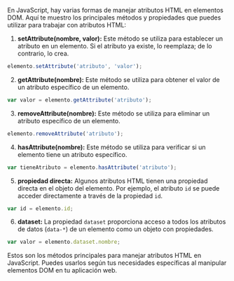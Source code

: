 En JavaScript, hay varias formas de manejar atributos HTML en elementos DOM. Aquí te muestro los principales métodos y propiedades que puedes utilizar para trabajar con atributos HTML:

1. **setAttribute(nombre, valor):** Este método se utiliza para establecer un atributo en un elemento. Si el atributo ya existe, lo reemplaza; de lo contrario, lo crea.

```javascript
elemento.setAttribute('atributo', 'valor');
```

2. **getAttribute(nombre):** Este método se utiliza para obtener el valor de un atributo específico de un elemento.

```javascript
var valor = elemento.getAttribute('atributo');
```

3. **removeAttribute(nombre):** Este método se utiliza para eliminar un atributo específico de un elemento.

```javascript
elemento.removeAttribute('atributo');
```

4. **hasAttribute(nombre):** Este método se utiliza para verificar si un elemento tiene un atributo específico.

```javascript
var tieneAtributo = elemento.hasAttribute('atributo');
```

5. **propiedad directa:** Algunos atributos HTML tienen una propiedad directa en el objeto del elemento. Por ejemplo, el atributo `id` se puede acceder directamente a través de la propiedad `id`.

```javascript
var id = elemento.id;
```

6. **dataset:** La propiedad `dataset` proporciona acceso a todos los atributos de datos (`data-*`) de un elemento como un objeto con propiedades.

```javascript
var valor = elemento.dataset.nombre;
```

Estos son los métodos principales para manejar atributos HTML en JavaScript. Puedes usarlos según tus necesidades específicas al manipular elementos DOM en tu aplicación web.